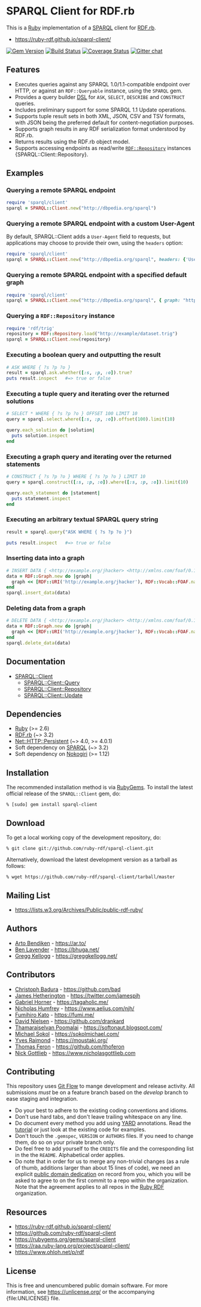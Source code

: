 # SPARQL Client for RDF.rb

This is a [Ruby][] implementation of a [SPARQL][] client for [RDF.rb][].

* <https://ruby-rdf.github.io/sparql-client/>

[![Gem Version](https://badge.fury.io/rb/sparql-client.png)](https://badge.fury.io/rb/sparql-client)
[![Build Status](https://github.com/ruby-rdf/sparql-client/workflows/CI/badge.svg?branch=develop)](https://github.com/ruby-rdf/sparql-client/actions?query=workflow%3ACI)
[![Coverage Status](https://coveralls.io/repos/ruby-rdf/sparql-client/badge.svg?branch=master&service=github)](https://coveralls.io/github/ruby-rdf/sparql-client?branch=master)
[![Gitter chat](https://badges.gitter.im/ruby-rdf/rdf.png)](https://gitter.im/ruby-rdf/rdf)

## Features

* Executes queries against any SPARQL 1.0/1.1-compatible endpoint over HTTP,
  or against an `RDF::Queryable` instance, using the `SPARQL` gem.
* Provides a query builder [DSL][] for `ASK`, `SELECT`, `DESCRIBE` and
  `CONSTRUCT` queries.
* Includes preliminary support for some SPARQL 1.1 Update operations.
* Supports tuple result sets in both XML, JSON, CSV and TSV formats, with JSON being
  the preferred default for content-negotiation purposes.
* Supports graph results in any RDF serialization format understood by RDF.rb.
* Returns results using the RDF.rb object model.
* Supports accessing endpoints as read/write [`RDF::Repository`][RDF::Repository]
  instances {SPARQL::Client::Repository}.

## Examples

### Querying a remote SPARQL endpoint

```ruby
require 'sparql/client'
sparql = SPARQL::Client.new("http://dbpedia.org/sparql")
```

### Querying a remote SPARQL endpoint with a custom User-Agent
By default, SPARQL::Client adds a `User-Agent` field to requests, but applications may choose to provide their own, using the `headers` option:

```ruby
require 'sparql/client'
sparql = SPARQL::Client.new("http://dbpedia.org/sparql", headers: {'User-Agent' => 'MyBotName'})
```

### Querying a remote SPARQL endpoint with a specified default graph

```ruby
require 'sparql/client'
sparql = SPARQL::Client.new("http://dbpedia.org/sparql", { graph: "http://dbpedia.org" })
```


### Querying a `RDF::Repository` instance

```ruby
require 'rdf/trig'
repository = RDF::Repository.load("http://example/dataset.trig")
sparql = SPARQL::Client.new(repository)
```

### Executing a boolean query and outputting the result

```ruby
# ASK WHERE { ?s ?p ?o }
result = sparql.ask.whether([:s, :p, :o]).true?
puts result.inspect   #=> true or false
```

### Executing a tuple query and iterating over the returned solutions

```ruby
# SELECT * WHERE { ?s ?p ?o } OFFSET 100 LIMIT 10
query = sparql.select.where([:s, :p, :o]).offset(100).limit(10)

query.each_solution do |solution|
  puts solution.inspect
end
```

### Executing a graph query and iterating over the returned statements


```ruby
# CONSTRUCT { ?s ?p ?o } WHERE { ?s ?p ?o } LIMIT 10
query = sparql.construct([:s, :p, :o]).where([:s, :p, :o]).limit(10)

query.each_statement do |statement|
  puts statement.inspect
end
```

### Executing an arbitrary textual SPARQL query string

```ruby
result = sparql.query("ASK WHERE { ?s ?p ?o }")

puts result.inspect   #=> true or false
```

### Inserting data into a graph

```ruby
# INSERT DATA { <http://example.org/jhacker> <http://xmlns.com/foaf/0.1/name> "J. Random Hacker" .}
data = RDF::Graph.new do |graph|
  graph << [RDF::URI('http://example.org/jhacker'), RDF::Vocab::FOAF.name, "J. Random Hacker"]
end
sparql.insert_data(data)
```

### Deleting data from a graph

```ruby
# DELETE DATA { <http://example.org/jhacker> <http://xmlns.com/foaf/0.1/name> "J. Random Hacker" .}
data = RDF::Graph.new do |graph|
  graph << [RDF::URI('http://example.org/jhacker'), RDF::Vocab::FOAF.name, "J. Random Hacker"]
end
sparql.delete_data(data)
```

## Documentation

* [SPARQL::Client](https://ruby-rdf.github.io/sparql-client/SPARQL/Client)
  * [SPARQL::Client::Query](https://ruby-rdf.github.io/sparql-client/SPARQL/Client/Query)
  * [SPARQL::Client::Repository](https://ruby-rdf.github.io/sparql-client/SPARQL/Client/Repository)
  * [SPARQL::Client::Update](https://ruby-rdf.github.io/sparql-client/SPARQL/Client/Update)

## Dependencies

* [Ruby](https://ruby-lang.org/) (>= 2.6)
* [RDF.rb](https://rubygems.org/gems/rdf) (~> 3.2)
* [Net::HTTP::Persistent](https://rubygems.org/gems/net-http-persistent) (~> 4.0, >= 4.0.1)
* Soft dependency on [SPARQL](https://rubygems.org/gems/sparql) (~> 3.2)
* Soft dependency on [Nokogiri](https://rubygems.org/gems/nokogiri) (>= 1.12)

## Installation

The recommended installation method is via [RubyGems](https://rubygems.org/).
To install the latest official release of the `SPARQL::Client` gem, do:

    % [sudo] gem install sparql-client

## Download

To get a local working copy of the development repository, do:

    % git clone git://github.com/ruby-rdf/sparql-client.git

Alternatively, download the latest development version as a tarball as
follows:

    % wget https://github.com/ruby-rdf/sparql-client/tarball/master

## Mailing List

* <https://lists.w3.org/Archives/Public/public-rdf-ruby/>

## Authors

* [Arto Bendiken](https://github.com/artob) - <https://ar.to/>
* [Ben Lavender](https://github.com/bhuga) - <https://bhuga.net/>
* [Gregg Kellogg](https://github.com/gkellogg) - <https://greggkellogg.net/>

## Contributors

* [Christoph Badura](https://github.com/bad) - <https://github.com/bad>
* [James Hetherington](https://github.com/jamespjh) - <https://twitter.com/jamespjh>
* [Gabriel Horner](https://github.com/cldwalker) - <https://tagaholic.me/>
* [Nicholas Humfrey](https://github.com/njh) - <https://www.aelius.com/njh/>
* [Fumihiro Kato](https://github.com/fumi) - <https://fumi.me/>
* [David Nielsen](https://github.com/drankard) - <https://github.com/drankard>
* [Thamaraiselvan Poomalai](https://github.com/selvan) - <https://softonaut.blogspot.com/>
* [Michael Sokol](https://github.com/mikaa123) - <https://sokolmichael.com/>
* [Yves Raimond](https://github.com/moustaki) - <https://moustaki.org/>
* [Thomas Feron](https://github.com/thoferon) - <https://github.com/thoferon>
* [Nick Gottlieb](https://github.com/ngottlieb) - <https://www.nicholasgottlieb.com>

## Contributing
This repository uses [Git Flow](https://github.com/nvie/gitflow) to mange development and release activity. All submissions _must_ be on a feature branch based on the _develop_ branch to ease staging and integration.

* Do your best to adhere to the existing coding conventions and idioms.
* Don't use hard tabs, and don't leave trailing whitespace on any line.
* Do document every method you add using [YARD][] annotations. Read the
  [tutorial][YARD-GS] or just look at the existing code for examples.
* Don't touch the `.gemspec`, `VERSION` or `AUTHORS` files. If you need to
  change them, do so on your private branch only.
* Do feel free to add yourself to the `CREDITS` file and the corresponding
  list in the the `README`. Alphabetical order applies.
* Do note that in order for us to merge any non-trivial changes (as a rule
  of thumb, additions larger than about 15 lines of code), we need an
  explicit [public domain dedication][PDD] on record from you,
  which you will be asked to agree to on the first commit to a repo within the organization.
  Note that the agreement applies to all repos in the [Ruby RDF](https://github.com/ruby-rdf/) organization.

## Resources

* <https://ruby-rdf.github.io/sparql-client/>
* <https://github.com/ruby-rdf/sparql-client>
* <https://rubygems.org/gems/sparql-client>
* <https://raa.ruby-lang.org/project/sparql-client/>
* <https://www.ohloh.net/p/rdf>

## License

This is free and unencumbered public domain software. For more information,
see <https://unlicense.org/> or the accompanying {file:UNLICENSE} file.

[Ruby]:            https://ruby-lang.org/
[RDF]:             https://www.w3.org/RDF/
[SPARQL]:          https://en.wikipedia.org/wiki/SPARQL
[SPARQL JSON]:     https://www.w3.org/TR/rdf-sparql-json-res/
[RDF.rb]:          https://rubygems.org/gems/rdf
[RDF::Repository]: https://ruby-rdf.github.io/rdf/RDF/Repository
[DSL]:             https://en.wikipedia.org/wiki/Domain-specific_language
                   "domain-specific language"
[YARD]:            https://yardoc.org/
[YARD-GS]:         https://rubydoc.info/docs/yard/file/docs/GettingStarted.md
[PDD]:             https://unlicense.org/#unlicensing-contributions
[Backports]:       https://rubygems.org/gems/backports
